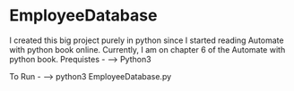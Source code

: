 # EmployeeDatabase
I created this big project purely in python since I started reading Automate with python book online. Currently, I am on chapter 6 of the Automate with python book.
Prequistes -
--> Python3

To Run -
--> python3 EmployeeDatabase.py
